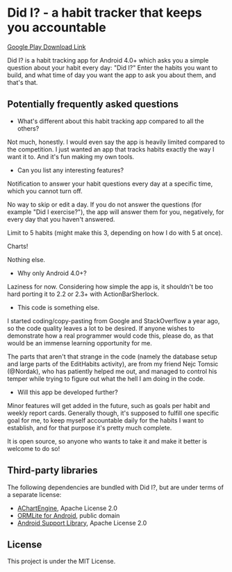Did I? - a habit tracker that keeps you accountable
============

[Google Play Download Link](https://play.google.com/store/apps/details?id=si.modrajagoda.didi)

Did I? is a habit tracking app for Android 4.0+ which asks you a simple question about your habit every day: "Did I?" Enter the habits you want to build, and what time of day you want the app to ask you about them, and that's that.


Potentially frequently asked questions
------------
* 	What's different about this habit tracking app compared to all the others?

Not much, honestly. I would even say the app is heavily limited compared to the competition. I just wanted an app that tracks habits exactly the way I want it to. And it's fun making my own tools.

* 	Can you list any interesting features?

Notification to answer your habit questions every day at a specific time, which you cannot turn off.

No way to skip or edit a day. If you do not answer the questions (for example "Did I exercise?"), the app will answer them for you, negatively, for every day that you haven't answered.

Limit to 5 habits (might make this 3, depending on how I do with 5 at once).

Charts!

Nothing else.

* 	Why only Android 4.0+?

Laziness for now. Considering how simple the app is, it shouldn't be too hard porting it to 2.2 or 2.3+ with ActionBarSherlock.

* 	This code is something else.

I started coding/copy-pasting from Google and StackOverflow a year ago, so the code quality leaves a lot to be desired. If anyone wishes to demonstrate how a real programmer would code this, please do, as that would be an immense learning opportunity for me.

The parts that aren't that strange in the code (namely the database setup and large parts of the EditHabits activity), are from my friend Nejc Tomsic (@Nordak), who has patiently helped me out, and managed to control his temper while trying to figure out what the hell I am doing in the code.

* 	Will this app be developed further?

Minor features will get added in the future, such as goals per habit and weekly report cards. Generally though, it's supposed to fulfill one specific goal for me, to keep myself accountable daily for the habits I want to establish, and for that purpose it's pretty much complete.

It is open source, so anyone who wants to take it and make it better is welcome to do so!


Third-party libraries
------------
The following dependencies are bundled with Did I?, but are under terms of a separate license:

*	[AChartEngine](http://code.google.com/p/achartengine/),  Apache License 2.0
*	[ORMLite for Android](http://sourceforge.net/projects/ormlite/), public domain
*	[Android Support Library](http://developer.android.com/tools/extras/support-library.html), Apache License 2.0


License
------------

This project is under the MIT License.


